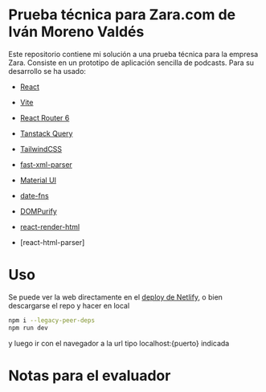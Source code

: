 # Prueba técnica para Zara.com de Iván Moreno Valdés

Este repositorio contiene mi solución a una prueba técnica para la empresa Zara. Consiste en un prototipo de aplicación sencilla de podcasts. Para su desarrollo se ha usado:

- [React](https://react.dev/)
- [Vite](https://vitejs.dev/)
- [React Router 6](https://reactrouter.com/en/main)
- [Tanstack Query](https://tanstack.com/query/latest)
- [TailwindCSS](https://tailwindcss.com/)
- [fast-xml-parser](https://www.npmjs.com/package/fast-xml-parser)
- [Material UI](https://mui.com/)
- [date-fns](https://date-fns.org/)
- [DOMPurify](https://www.npmjs.com/package/dompurify)
- [react-render-html](https://www.npmjs.com/package/react-render-html)

- [react-html-parser]


# Uso

Se puede ver la web directamente en el [deploy de Netlify](https://64e2e2a66eefb644230cf845--chipper-bunny-025dbd.netlify.app/), o bien descargarse el repo y hacer en local

```bash
npm i --legacy-peer-deps
npm run dev
```

y luego ir con el navegador a la url tipo localhost:{puerto} indicada

# Notas para el evaluador

